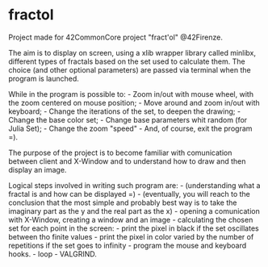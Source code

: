 # fractol
Project made for 42CommonCore project "fract'ol" @42Firenze.

The aim is to display on screen, using a xlib wrapper library called minlibx, different types of fractals based on the set used to calculate them.
The choice (and other optional parameters) are passed via terminal when the program is launched.

While in the program is possible to:
	- Zoom in/out with mouse wheel, with the zoom centered on mouse position;
	- Move around and zoom in/out with keyboard;
	- Change the iterations of the set, to deepen the drawing;
	- Change the base color set;
	- Change base parameters whit random (for Julia Set);
	- Change the zoom "speed"
	- And, of course, exit the program =).

The purpose of the project is to become familiar with comunication between client and X-Window and to understand how to draw and then display an image.

Logical steps involved in writing such program are:
	- (understanding what a fractal is and how can be displayed =)
	- (eventually, you will reach to the conclusion that the most simple and probably best
	   way is to take the imaginary part as the y and the real part as the x)
	- opening a comunication with X-Window, creating a window and an image
	- calculating the chosen set for each point in the screen:
		- print the pixel in black if the set oscillates between tho finite values
		- print the pixel in color varied by the number of repetitions if the set goes to infinity
	- program the mouse and keyboard hooks.
	- loop
	- VALGRIND.


